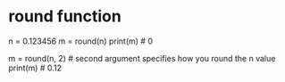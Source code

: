 # round function

n = 0.123456
m = round(n)
print(m)  # 0

m = round(n, 2)  # second argument specifies how you round the n value
print(m)  # 0.12
